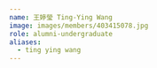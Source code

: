 ```yaml
---
name: 王婷瑩 Ting-Ying Wang 
image: images/members/403415078.jpg 
role: alumni-undergraduate
aliases:
  - ting ying wang
---
```

